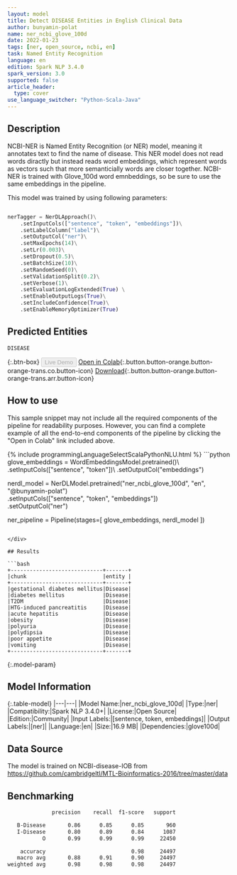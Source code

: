 ```yaml
---
layout: model
title: Detect DISEASE Entities in English Clinical Data
author: bunyamin-polat
name: ner_ncbi_glove_100d
date: 2022-01-23
tags: [ner, open_source, ncbi, en]
task: Named Entity Recognition
language: en
edition: Spark NLP 3.4.0
spark_version: 3.0
supported: false
article_header:
  type: cover
use_language_switcher: "Python-Scala-Java"
---
```


## Description

NCBI-NER is Named Entity Recognition (or NER) model, meaning it annotates text to find the name of disease. This NER model does not read words diractly but instead reads word embeddings, which represent words as vectors such that more semanticially words are closer together. NCBI-NER is trained with Glove_100d word emnbeddings, so be sure to use the same embeddings in the pipeline.

This model was trained by using following parameters:

```python

nerTagger = NerDLApproach()\
    .setInputCols(["sentence", "token", "embeddings"])\
    .setLabelColumn("label")\
    .setOutputCol("ner")\
    .setMaxEpochs(14)\
    .setLr(0.003)\
    .setDropout(0.5)\
    .setBatchSize(10)\
    .setRandomSeed(0)\
    .setValidationSplit(0.2)\
    .setVerbose(1)\
    .setEvaluationLogExtended(True) \
    .setEnableOutputLogs(True)\
    .setIncludeConfidence(True)\
    .setEnableMemoryOptimizer(True)
```

## Predicted Entities

`DISEASE`

{:.btn-box}
<button class="button button-orange" disabled>Live Demo</button>
[Open in Colab](https://colab.research.google.com/github/bunyamin-polat/Spark-NLP-NER-Model-with-NCBI-disease/blob/main/NER_Model_Training.ipynb){:.button.button-orange.button-orange-trans.co.button-icon}
[Download](https://s3.amazonaws.com/community.johnsnowlabs.com/bunyamin-polat/ner_ncbi_glove_100d_en_3.4.0_3.0_1642980603588.zip){:.button.button-orange.button-orange-trans.arr.button-icon}

## How to use

This sample snippet may not include all the required components of the pipeline for readability purposes. However, you can find a complete example of all the end-to-end components of the pipeline by clicking the "Open in Colab" link included above.




<div class="tabs-box" markdown="1">
{% include programmingLanguageSelectScalaPythonNLU.html %}
```python
glove_embeddings = WordEmbeddingsModel.pretrained()\
    .setInputCols(["sentence", "token"])\
    .setOutputCol("embeddings")

nerdl_model = NerDLModel.pretrained("ner_ncbi_glove_100d", "en", "@bunyamin-polat")\
    .setInputCols(["sentence", "token", "embeddings"])\
    .setOutputCol("ner")

ner_pipeline = Pipeline(stages=[
      glove_embeddings,
      nerdl_model
])
```

</div>

## Results

```bash
+-----------------------------+-------+
|chunk                        |entity |
+-----------------------------+-------+
|gestational diabetes mellitus|Disease|
|diabetes mellitus            |Disease|
|T2DM                         |Disease|
|HTG-induced pancreatitis     |Disease|
|acute hepatitis              |Disease|
|obesity                      |Disease|
|polyuria                     |Disease|
|polydipsia                   |Disease|
|poor appetite                |Disease|
|vomiting                     |Disease|
+-----------------------------+-------+
```

{:.model-param}
## Model Information

{:.table-model}
|---|---|
|Model Name:|ner_ncbi_glove_100d|
|Type:|ner|
|Compatibility:|Spark NLP 3.4.0+|
|License:|Open Source|
|Edition:|Community|
|Input Labels:|[sentence, token, embeddings]|
|Output Labels:|[ner]|
|Language:|en|
|Size:|16.9 MB|
|Dependencies:|glove100d|

## Data Source

The model is trained on NCBI-disease-IOB from https://github.com/cambridgeltl/MTL-Bioinformatics-2016/tree/master/data

## Benchmarking

```bash
              precision    recall  f1-score   support

   B-Disease       0.86      0.85      0.85       960
   I-Disease       0.80      0.89      0.84      1087
           O       0.99      0.99      0.99     22450

    accuracy                           0.98     24497
   macro avg       0.88      0.91      0.90     24497
weighted avg       0.98      0.98      0.98     24497
```
